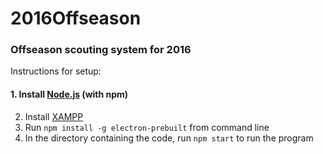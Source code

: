 # 2016Offseason
### Offseason scouting system for 2016 
Instructions for setup: 
#### 1. Install [Node.js](www.nodejs.org) (with npm) 
2. Install [XAMPP](www.apachefriends.org)
3. Run `npm install -g electron-prebuilt` from command line
4. In the directory containing the code, run `npm start` to run the program
